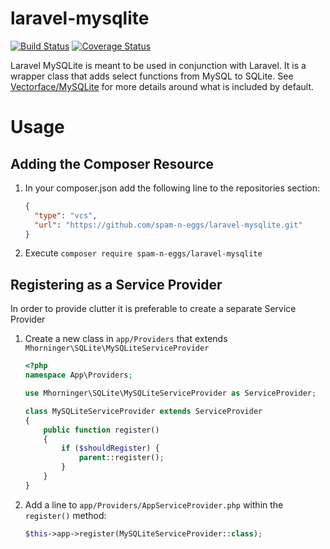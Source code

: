 # laravel-mysqlite
[![Build Status](https://travis-ci.org/spam-n-eggs/laravel-mysqlite.svg?branch=master)](https://travis-ci.org/spam-n-eggs/laravel-mysqlite)
[![Coverage Status](https://coveralls.io/repos/spam-n-eggs/laravel-mysqlite/badge.svg?branch=master&service=github)](https://coveralls.io/github/spam-n-eggs/laravel-mysqlite?branch=master)

Laravel MySQLite is meant to be used in conjunction with Laravel.  It is a wrapper class that adds select functions from MySQL to SQLite.  See [Vectorface/MySQLite](https://github.com/Vectorface/MySQLite) for more details around what is included by default.
# Usage
## Adding the Composer Resource
1. In your composer.json add the following line to the repositories section:
    ```json
    {
      "type": "vcs",
      "url": "https://github.com/spam-n-eggs/laravel-mysqlite.git"
    }
    ```
1. Execute `composer require spam-n-eggs/laravel-mysqlite`

## Registering as a Service Provider
In order to provide clutter it is preferable to create a separate Service Provider 
1. Create a new class in `app/Providers` that extends `Mhorninger\SQLite\MySQLiteServiceProvider`

    ```php
    <?php
    namespace App\Providers;

    use Mhorninger\SQLite\MySQLiteServiceProvider as ServiceProvider;

    class MySQLiteServiceProvider extends ServiceProvider
    {
        public function register()
        {
            if ($shouldRegister) {
                parent::register();
            }
        }
    }
    ```
1. Add a line to `app/Providers/AppServiceProvider.php` within the `register()` method:
    ```php
    $this->app->register(MySQLiteServiceProvider::class);
    ```
